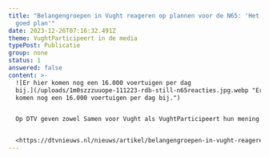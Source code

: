 ```yaml
---
title: "Belangengroepen in Vught reageren op plannen voor de N65: 'Het is geen
  goed plan'"
date: 2023-12-26T07:16:32.491Z
theme: VughtParticipeert in de media
typePost: Publicatie
group: none
status: 1
answered: false
content: >-
  ![Er hier komen nog een 16.000 voertuigen per dag
  bij.](/uploads/1m0szzzuuope-111223-rdb-still-n65reacties.jpg.webp "Er hier
  komen nog een 16.000 voertuigen per dag bij.")


  Op DTV geven zowel Samen voor Vught als VughtParticipeert hun mening over de plannen voor de N65.


  <https://dtvnieuws.nl/nieuws/artikel/belangengroepen-in-vught-reageren-op-plannen-voor-de-n65-het-is-geen-goed-plan>
---
```

